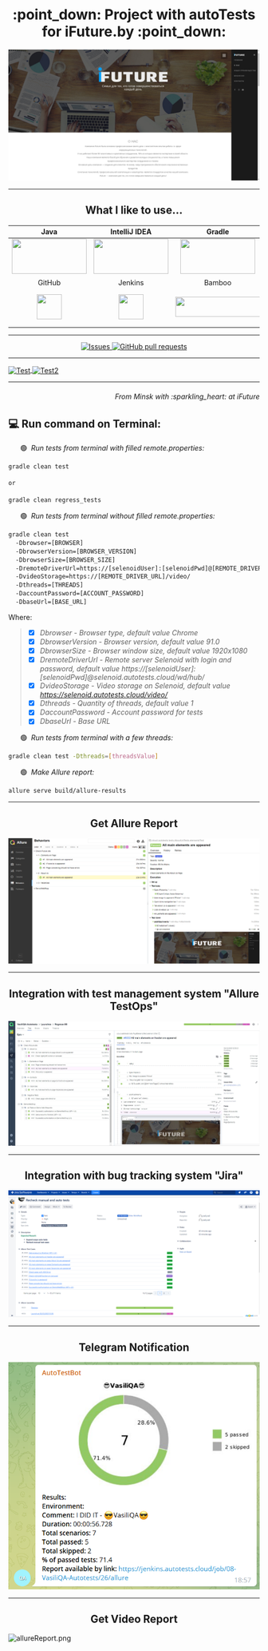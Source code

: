 <h1 align="center">:point_down: Project with autoTests for iFuture.by :point_down:</h1>

![iFuture.png](src/test/resources/images/iFuture.png)

___
<h2 align="center">What I like to use...</h2>

| Java | IntelliJ IDEA | Gradle | Maven | Junit5 | Selenide | Cucumber |
|:------:|:----:|:----:|:------:|:------:|:------:|:------:|
| <img src="https://github.com/Vasili888-QA/Vasili888-QA/blob/master/images/java.png" width="150" height="70"> | <img src="https://github.com/Vasili888-QA/Vasili888-QA/blob/master/images/IntelliJ-IDEA.png" width="150" height="70"> | <img src="https://github.com/Vasili888-QA/Vasili888-QA/blob/master/images/Gradle.png" width="150" height="70"> | <img src="https://github.com/Vasili888-QA/Vasili888-QA/blob/master/images/maven.png" width="150" height="70"> | <img src="https://github.com/Vasili888-QA/Vasili888-QA/blob/master/images/junit.png" width="150" height="70"> | <img src="https://github.com/Vasili888-QA/Vasili888-QA/blob/master/images/Selenide.jfif" width="150" height="70"> | <img src="https://github.com/Vasili888-QA/Vasili888-QA/blob/master/images/cucumber.jpg" width="150" height="70"> |
| GitHub | Jenkins | Bamboo | Selenoid | Allure Report | Allure TestOps | Jira |
| <img src="https://github.com/Vasili888-QA/Vasili888-QA/blob/master/images/logo/Github.png" width="50" height="50"> | <img src="https://github.com/Vasili888-QA/Vasili888-QA/blob/master/images/logo/Jenkins.png" width="50" height="50"> | <img src="https://github.com/Vasili888-QA/Vasili888-QA/blob/master/images/bamboo.png" width="170" height="40"> | <img src="https://github.com/Vasili888-QA/Vasili888-QA/blob/master/images/logo/Selenoid.png" width="70" height="70"> | <img src="https://github.com/Vasili888-QA/Vasili888-QA/blob/master/images/logo/Allure_Report.png" width="70" height="70"> | <img src="https://github.com/Vasili888-QA/Vasili888-QA/blob/master/images/logo/AllureTestOps.png" width="70" height="70"> | <img src="https://github.com/Vasili888-QA/Vasili888-QA/blob/master/images/logo/Jira.png" width="70" height="70"> |


---


  <p align="center">
    <a href="https://github.com/Vasili888-QA/Vasili888-QA/issues">
      <img alt="Issues" src="https://img.shields.io/github/issues/Vasili888-QA/JUnit5ParameterizeTests?color=e7f90f" />
    </a>
    <a href="https://github.com/Vasili888-QA/Vasili888-QA/pulls">
      <img alt="GitHub pull requests" src="https://img.shields.io/github/issues-pr/Vasili888-QA/JUnit5ParameterizeTests?color=1eed1e" />
    </a>
  </p>

---

<a href="https://github.com/Vasili888-QA/github-readme-stats">
  <img align="center" src="https://github-readme-stats.vercel.app/api/?username=Vasili888-QA&theme=buefy&bg_color=30,abf596,f7f685&title_color=040ec5&text_color=040ec5"  alt="Test"/>
</a>
<a href="https://github-readme-stats.vercel.app/api/top-langs?username=Vasili888-QA&theme=vue&show_icons=true&locale=en&layout=normal">
  <img align="center" src="https://github-readme-stats.vercel.app/api/top-langs?username=Vasili888-QA&theme=vue&show_icons=true&locale=en&layout=normal&bg_color=30,f7f685,abf596&title_color=040ec5&text_color=040ec5"  alt="Test2"/>
</a>

___
<h6 align="right">From Minsk with :sparkling_heart:  at iFuture</h6>


## :computer: Run command on Terminal:

&nbsp;&nbsp;&nbsp;&nbsp;&nbsp;&nbsp;:green_circle:&nbsp;&nbsp;*Run tests from terminal with filled remote.properties:*

```bash
gradle clean test

or 

gradle clean regress_tests
```

&nbsp;&nbsp;&nbsp;&nbsp;&nbsp;&nbsp;:green_circle:&nbsp;&nbsp;*Run tests from terminal without filled remote.properties:*

```bash
gradle clean test 
  -Dbrowser=[BROWSER]
  -DbrowserVersion=[BROWSER_VERSION]
  -DbrowserSize=[BROWSER_SIZE]
  -DremoteDriverUrl=https://[selenoidUser]:[selenoidPwd]@[REMOTE_DRIVER_URL]/wd/hub/
  -DvideoStorage=https://[REMOTE_DRIVER_URL]/video/
  -Dthreads=[THREADS]
  -DaccountPassword=[ACCOUNT_PASSWORD]
  -DbaseUrl=[BASE_URL]
```

Where:
>- [x] *Dbrowser - Browser type, default value Chrome*
>- [x] *DbrowserVersion - Browser version, default value 91.0*
>- [x] *DbrowserSize - Browser window size, default value 1920x1080*
>- [x] *DremoteDriverUrl - Remote server Selenoid with login and password, default value https://[selenoidUser]:[selenoidPwd]@selenoid.autotests.cloud/wd/hub/*
>- [x] *DvideoStorage - Video storage on Selenoid, default value https://selenoid.autotests.cloud/video/*
>- [x] *Dthreads - Quantity of threads, default value 1*
>- [x] *DaccountPassword - Account password for tests*
>- [x] *DbaseUrl - Base URL*

&nbsp;&nbsp;&nbsp;&nbsp;&nbsp;&nbsp;:green_circle:&nbsp;&nbsp;*Run tests from terminal with a few threads:*

```bash
gradle clean test -Dthreads=[threadsValue]
```

&nbsp;&nbsp;&nbsp;&nbsp;&nbsp;&nbsp;:green_circle:&nbsp;&nbsp;*Make Allure report:*

```bash
allure serve build/allure-results
```

---
<h2 align="center">Get Allure Report</h2>

![allureReport.png](src/test/resources/images/allureReport.png)

---
<h2 align="center">Integration with test management system "Allure TestOps"</h2>

![allureReport.png](src/test/resources/images/Allure-Test-Ops.jpg)

---
<h2 align="center">Integration with bug tracking system "Jira"</h2>

![allureReport.png](src/test/resources/images/JiraIntegration.png)

---
<h2 align="center">Telegram Notification</h2>

![telegramReport](src/test/resources/images/telegramReport.png)

---
<h2 align="center">Get Video Report</h2>

![allureReport.png](src/test/resources/images/video2.gif)
